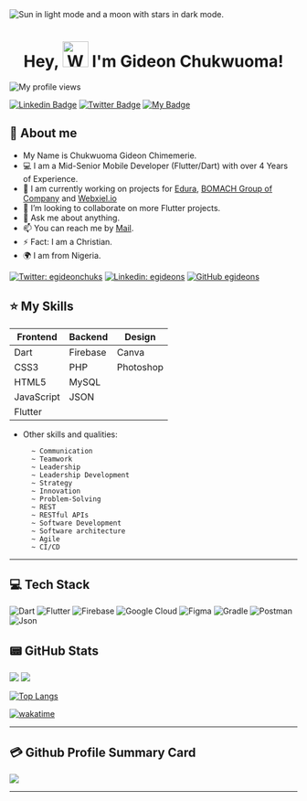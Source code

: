 <picture>
  <source media="(prefers-color-scheme: dark)" srcset="https://user-images.githubusercontent.com/25423296/163456776-7f95b81a-f1ed-45f7-b7ab-8fa810d529fa.png">
  <source media="(prefers-color-scheme: light)" srcset="https://user-images.githubusercontent.com/25423296/163456779-a8556205-d0a5-45e2-ac17-42d089e3c3f8.png">
  <img alt="Sun in light mode and a moon with stars in dark mode." src="https://user-images.githubusercontent.com/25423296/163456779-a8556205-d0a5-45e2-ac17-42d089e3c3f8.png">
</picture>

<h1 align="center"> Hey, <img src="https://raw.githubusercontent.com/nixin72/nixin72/master/wave.gif"
         alt="Waving hand animated gif"
         height="45"
         width="45" /> I'm Gideon Chukwuoma!
</h1>

<p align="left"> <img src="https://komarev.com/ghpvc/?username=egideons&label=Views&color=blue&style=plastic" alt="My profile views" /> </p>

<!-- <a href="https://github.com/egideons">
  <img align="left" alt="Gideon's Github" width="22px" src="https://cdn.jsdelivr.net/npm/simple-icons@v3/icons/github.svg" />
</a>
<a href="https://twitter.com/egideonchuks">
  <img align="left" alt="Gideon's Twitter" width="22px" src="https://cdn.jsdelivr.net/npm/simple-icons@v3/icons/twitter.svg" />
</a>
<a href="https://linkedin.com/in/egideons">
  <img align="left" alt="Gideon's Linkdein" width="22px" src="https://cdn.jsdelivr.net/npm/simple-icons@v3/icons/linkedin.svg" />
</a> -->

[![Linkedin Badge](https://img.shields.io/badge/-Gideon-blue?style=for-the-badge&logo=Linkedin&logoColor=white&link=https://www.linkedin.com/in/egideons)](https://www.linkedin.com/in/egideons/)
[![Twitter Badge](https://img.shields.io/badge/-@egideonchuks-black?style=for-the-badge&logo=twitter&logoColor=white&link=https://twitter.com/egideonchuks)](https://mobile.twitter.com/egideonchuks)
[![My Badge](https://img.shields.io/badge/-Gideon.Chukwuoma.Chimemerie-green?style=for-the-badge&logo=Google-Chrome&logoColor=white&link=https://linktr.ee/egideons)](https://linktr.ee/egideons/)

## 👤 About me

- My Name is Chukwuoma Gideon Chimemerie.
- 💻 I am a Mid-Senior Mobile Developer (Flutter/Dart) with over 4 Years of Experience.
- 🔭 I am currently working on projects for [Edura](https://github.com/Edura-ng), [BOMACH Group of Company](https://bomachgroup.com) and [Webxiel.io](https://webxiel.com)
- 👯 I’m looking to collaborate on more Flutter projects.
- 💬 Ask me about anything.
- 📫 You can reach me by [Mail](mailto:gideon.dart@gmail.com).
- ⚡ Fact: I am a Christian.
- 🌍 I am from Nigeria.

<!-- Social handles -->

[![Twitter: egideonchuks](https://img.shields.io/twitter/follow/egideonchuks?style=social)](https://twitter.com/egideonchuks)
[![Linkedin: egideons](https://img.shields.io/badge/-egideons-blue?style=flat-square&logo=Linkedin&logoColor=white&link=linkedin.com/in/egideons/)](linkedin.com/in/egideons/)
[![GitHub egideons](https://img.shields.io/github/followers/egideons?label=follow&style=social)](https://github.com/egideons)

<!-- List of my skills -->

## ⭐️ My Skills

<table>
  <thead>
    <tr>
      <th>Frontend</th>
      <th>Backend</th>
      <th>Design</th>
    </tr>
   </thead>
   <tbody>
     <tr>
       <td>Dart</td>
       <td>Firebase</td>
       <td>Canva</td>
     </tr>
     <tr>
       <td>CSS3</td>
       <td>PHP</td>
       <td>Photoshop</td>
     <tr>
       <td>HTML5</td>
       <td>MySQL</td>
       <td></td>
     </tr>
     </tr>
     <tr>
       <td>JavaScript</td>
       <td>JSON</td>
       <td></td>
     </tr>
     <tr>
       <td>Flutter</td>
       <td></td>
       <td></td>
     </tr>
  </tbody>
</table>

- Other skills and qualities:

        ~ Communication
        ~ Teamwork
        ~ Leadership
        ~ Leadership Development
        ~ Strategy
        ~ Innovation
        ~ Problem-Solving
        ~ REST
        ~ RESTful APIs
        ~ Software Development
        ~ Software architecture
        ~ Agile
        ~ CI/CD

---

<!-- Tech Stack -->

## 💻 Tech Stack

![Dart](https://img.shields.io/badge/dart-%230175C2.svg?style=for-the-badge&logo=dart&logoColor=white)
![Flutter](https://img.shields.io/badge/Flutter-%2302569B.svg?style=for-the-badge&logo=Flutter&logoColor=white)
![Firebase](https://img.shields.io/badge/firebase-%23039BE5.svg?style=for-the-badge&logo=firebase)
![Google Cloud](https://img.shields.io/badge/Google%20Cloud-%234285F4.svg?style=for-the-badge&logo=google-cloud&logoColor=white)
![Figma](https://img.shields.io/badge/figma-%23F24E1E.svg?style=for-the-badge&logo=figma&logoColor=white)
![Gradle](https://img.shields.io/badge/Gradle-02303A.svg?style=for-the-badge&logo=Gradle&logoColor=white)
![Postman](https://img.shields.io/badge/Postman-FF6C37?style=for-the-badge&logo=postman&logoColor=white)
![Json](https://img.shields.io/badge/Json-black?style=for-the-badge&logo=json&logoColor=white)

## 📟 GitHub Stats

<picture>
  <source
    srcset="https://github-readme-stats.vercel.app/api?username=egideons&show_icons=true&theme=transparent&include_all_commits=false&custom_title=My%20GitHub%20Stats"
    media="(prefers-color-scheme: dark)"
  />
  <source
    srcset="https://github-readme-stats.vercel.app/api?username=egideons&show_icons=true&theme=transparent&include_all_commits=false&custom_title=My%20GitHub%20Stats"
    media="(prefers-color-scheme: light), (prefers-color-scheme: no-preference)"
  />
<img src="https://github-readme-stats.vercel.app/api?username=egideons&show_icons=true"/>
</picture>

<!-- Streak Stats -->

<picture>
  <source
    srcset="https://github-readme-streak-stats.herokuapp.com/?user=egideons&show_icons=true&theme=transparent&include_all_commits=true&custom_title=My%20GitHub%20Stats"
    media="(prefers-color-scheme: dark)"
  />
  <source
    srcset="https://github-readme-streak-stats.herokuapp.com/?user=egideons&show_icons=true&theme=transparent&include_all_commits=true&custom_title=My%20GitHub%20Stats"
    media="(prefers-color-scheme: light), (prefers-color-scheme: no-preference)"
  />
<img src="https://github-readme-streak-stats.herokuapp.com/?user=egideons&show_icons=true"/>
</picture>

<!-- <img width="50%" src="https://github-readme-streak-stats.herokuapp.com/?user=egideons&theme=vue" /> -->

[![Top Langs](https://github-readme-stats.vercel.app/api/top-langs/?username=egideons&layout=compact&theme=transparent&langs_count=6)](https://github.com/egideons)

[![wakatime](https://wakatime.com/badge/user/90acafa5-8b31-4fad-9c88-c6780ccb35cf.svg?style=for-the-badge)](https://wakatime.com/@90acafa5-8b31-4fad-9c88-c6780ccb35cf)

---

## 💳 Github Profile Summary Card

<p align="center-left">
  <img src="https://github-profile-summary-cards.vercel.app/api/cards/profile-details?username=egideons&theme=transparent"/>
</p>

---
